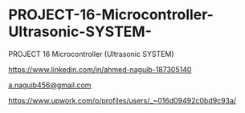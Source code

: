 # PROJECT-16-Microcontroller-Ultrasonic-SYSTEM-
PROJECT 16 Microcontroller (Ultrasonic SYSTEM)

https://www.linkedin.com/in/ahmed-naguib-187305140

a.naguib456@gmail.com

https://www.upwork.com/o/profiles/users/_~016d09492c0bd9c93a/

